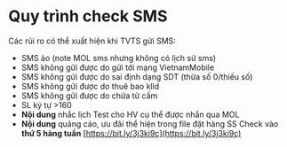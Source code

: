 # Quy trình check SMS

Các rủi ro có thể xuất hiện khi TVTS gửi SMS:

* SMS ảo \(note MOL sms nhưng không có lịch sử sms\)
* SMS không gửi được do gửi tới mạng VietnamMobile
* SMS không gửi được do sai định dạng SDT \(thừa số 0/thiếu số\)
* SMS không gửi được do thuê bao klld
* SMS không gửi được do chứa từ cấm
* SL ký tự &gt;160
* **Nội dung** nhắc lịch Test cho HV cụ thể được nhắn qua MOL
* **Nội dung** quảng cáo, ưu đãi thể hiện trong file đặt hàng SS                                   Check vào **thứ 5 hàng tuần** [https://bit.ly/3j3ki9c](https://bit.ly/3j3ki9c)



